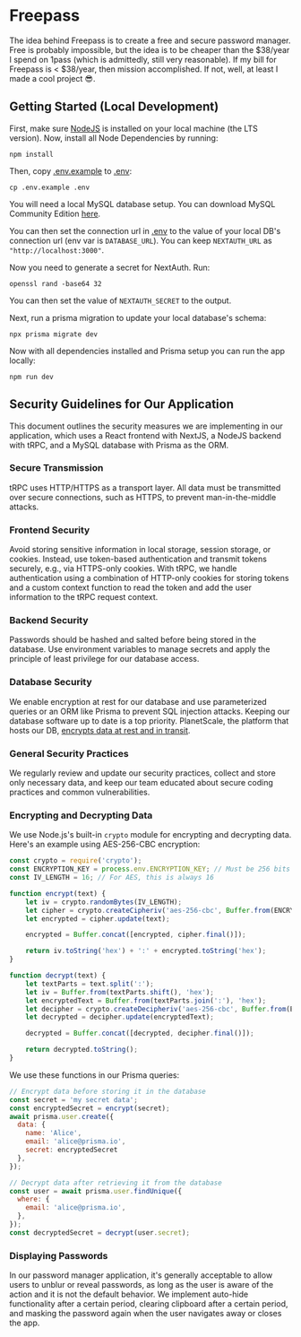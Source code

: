 # Freepass

The idea behind Freepass is to create a free and secure password manager. Free is probably impossible, but the idea is to be cheaper than the $38/year I spend on 1pass (which is admittedly, still very reasonable). If my bill for Freepass is < $38/year, then mission accomplished. If not, well, at least I made a cool project 😎.

## Getting Started (Local Development)

First, make sure [NodeJS](https://nodejs.org/en) is installed on your local machine (the LTS version). Now, install all Node Dependencies by running:

```shell
npm install
```

Then, copy [.env.example](.env.example) to [.env](.env):

```shell
cp .env.example .env
```

You will need a local MySQL database setup. You can download MySQL Community Edition [here](https://dev.mysql.com/downloads/mysql/).

You can then set the connection url in [.env](.env) to the value of your local DB's connection url (env var is `DATABASE_URL`). You can keep `NEXTAUTH_URL` as `"http://localhost:3000"`.

Now you need to generate a secret for NextAuth. Run:

```shell
openssl rand -base64 32
```

You can then set the value of `NEXTAUTH_SECRET` to the output.

Next, run a prisma migration to update your local database's schema:

```shell
npx prisma migrate dev
```

Now with all dependencies installed and Prisma setup you can run the app locally:

```shell
npm run dev
```

## Security Guidelines for Our Application

This document outlines the security measures we are implementing in our application, which uses a React frontend with NextJS, a NodeJS backend with tRPC, and a MySQL database with Prisma as the ORM.

### Secure Transmission

tRPC uses HTTP/HTTPS as a transport layer. All data must be transmitted over secure connections, such as HTTPS, to prevent man-in-the-middle attacks.

### Frontend Security

Avoid storing sensitive information in local storage, session storage, or cookies. Instead, use token-based authentication and transmit tokens securely, e.g., via HTTPS-only cookies. With tRPC, we handle authentication using a combination of HTTP-only cookies for storing tokens and a custom context function to read the token and add the user information to the tRPC request context.

### Backend Security

Passwords should be hashed and salted before being stored in the database. Use environment variables to manage secrets and apply the principle of least privilege for our database access.

### Database Security

We enable encryption at rest for our database and use parameterized queries or an ORM like Prisma to prevent SQL injection attacks. Keeping our database software up to date is a top priority. PlanetScale, the platform that hosts our DB, [encrypts data at rest and in transit](https://planetscale.com/blog/how-planetscale-keeps-your-data-safe).

### General Security Practices

We regularly review and update our security practices, collect and store only necessary data, and keep our team educated about secure coding practices and common vulnerabilities.

### Encrypting and Decrypting Data

We use Node.js's built-in `crypto` module for encrypting and decrypting data. Here's an example using AES-256-CBC encryption:

```javascript
const crypto = require('crypto');
const ENCRYPTION_KEY = process.env.ENCRYPTION_KEY; // Must be 256 bits (32 characters)
const IV_LENGTH = 16; // For AES, this is always 16

function encrypt(text) {
    let iv = crypto.randomBytes(IV_LENGTH);
    let cipher = crypto.createCipheriv('aes-256-cbc', Buffer.from(ENCRYPTION_KEY), iv);
    let encrypted = cipher.update(text);

    encrypted = Buffer.concat([encrypted, cipher.final()]);

    return iv.toString('hex') + ':' + encrypted.toString('hex');
}

function decrypt(text) {
    let textParts = text.split(':');
    let iv = Buffer.from(textParts.shift(), 'hex');
    let encryptedText = Buffer.from(textParts.join(':'), 'hex');
    let decipher = crypto.createDecipheriv('aes-256-cbc', Buffer.from(ENCRYPTION_KEY), iv);
    let decrypted = decipher.update(encryptedText);

    decrypted = Buffer.concat([decrypted, decipher.final()]);

    return decrypted.toString();
}
```

We use these functions in our Prisma queries:

```javascript
// Encrypt data before storing it in the database
const secret = 'my secret data';
const encryptedSecret = encrypt(secret);
await prisma.user.create({
  data: {
    name: 'Alice',
    email: 'alice@prisma.io',
    secret: encryptedSecret
  },
});

// Decrypt data after retrieving it from the database
const user = await prisma.user.findUnique({
  where: {
    email: 'alice@prisma.io',
  },
});
const decryptedSecret = decrypt(user.secret);
```

### Displaying Passwords

In our password manager application, it's generally acceptable to allow users to unblur or reveal passwords, as long as the user is aware of the action and it is not the default behavior. We implement auto-hide functionality after a certain period, clearing clipboard after a certain period, and masking the password again when the user navigates away or closes the app.

